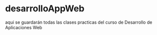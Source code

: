 # desarrolloAppWeb
aqui se guardarán todas las clases practicas del curso de Desarrollo de Aplicaciones Web

